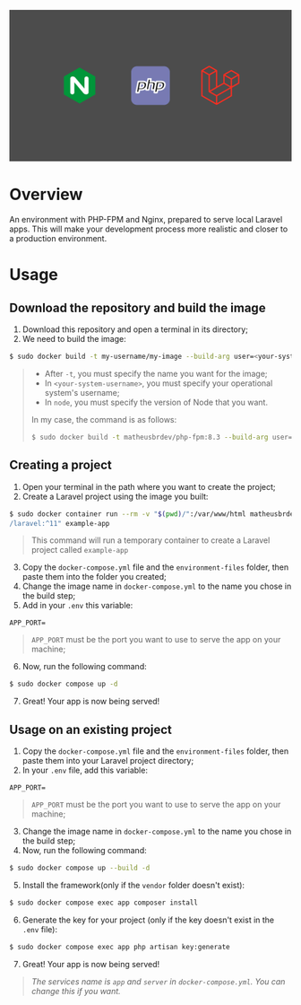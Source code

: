![wallpaper](./repository-img/wallpaper-nginx-php-laravel.jpg)
# Overview
An environment with PHP-FPM and Nginx, prepared to serve local Laravel apps.
This will make your development process more realistic and closer to a production environment.

# Usage
## Download the repository and build the image
1. Download this repository and open a terminal in its directory;
2. We need to build the image: 
```bash
$ sudo docker build -t my-username/my-image --build-arg user=<your-system-username> --build-arg node=22 ./environment-files/ 
```
> * After `-t`, you must specify the name you want for the image;
> * In `<your-system-username>`, you must specify your operational system's username;
> * In `node`, you must specify the version of Node that you want.
> 
> In my case, the command is as follows:
> ```bash
> $ sudo docker build -t matheusbrdev/php-fpm:8.3 --build-arg user=matheusbrdev --build-arg node=22 ./environment-files/ 
> ```

## Creating a project 
1. Open your terminal in the path where you want to create the project;
2. Create a Laravel project using the image you built:
```bash
$ sudo docker container run --rm -v "$(pwd)/":/var/www/html matheusbrdev/php-fpm:8.3 composer create-project "laravel
/laravel:^11" example-app
```
> This command will run a temporary container to create a Laravel project called `example-app`

3. Copy the `docker-compose.yml` file and the `environment-files` folder,
then paste them into the folder you created;
4. Change the image name in `docker-compose.yml` to the name you chose in the build step;
5. Add in your `.env` this variable:
```env
APP_PORT=
```
> `APP_PORT` must be the port you want to use to serve the app on your machine;
6. Now, run the following command:
```bash
$ sudo docker compose up -d
```
7. Great! Your app is now being served!

## Usage on an existing project
1. Copy the `docker-compose.yml` file and the `environment-files` folder,
then paste them into your Laravel project directory;
2. In your `.env` file, add this variable:
```env
APP_PORT=
```
> `APP_PORT` must be the port you want to use to serve the app on your machine;
3. Change the image name in `docker-compose.yml` to the name you chose in the build step;
4. Now, run the following command:
```bash
$ sudo docker compose up --build -d
```
5. Install the framework(only if the `vendor` folder doesn't exist):
```bash
$ sudo docker compose exec app composer install
```
6. Generate the key for your project (only if the key doesn't exist in the `.env` file):
```bash
$ sudo docker compose exec app php artisan key:generate
```
7. Great! Your app is now being served!

> *The services name is `app` and `server` in `docker-compose.yml`. You can change this if you want.*